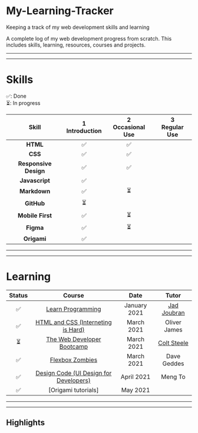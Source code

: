 # My-Learning-Tracker
Keeping a track of my web development skills and learning

A complete log of my web development progress from scratch. This includes skills, learning, resources, courses and projects. 

---
---

# Skills   

✅: Done <br>
⏳: In progress 


|        Skill         |  1<br>Introduction   |  2<br>Occasional Use   |   3<br>Regular Use     |
|:--------------------:| :-------------------:| :---------------------:| :---------------------:|
|     **HTML**         |          ✅          |         ✅              |                        |
|     **CSS**          |          ✅          |         ✅              |
| **Responsive Design**|          ✅          |         ✅ 
|  **Javascript**      |          ✅          |                        
|  **Markdown**        |          ✅          |         ⏳             |
|  **GitHub**          |          ⏳          |
|  **Mobile First**    |          ✅          |         ⏳             |
|  **Figma**           |          ✅          |         ⏳             |   
|  **Origami**         |          ✅          |                        |

---
---

# Learning

|  Status   |  Course                                     | Date         | Tutor         |
|:---------:|:-------------------------------------------:|:------------:|:-------------:|
|   ✅      | [Learn Programming]                         | January 2021   | [Jad Joubran] |
|   ✅      | [HTML and CSS (Interneting is Hard)]         | March 2021    | Oliver James  |
|   ⏳      | [The Web Developer Bootcamp]                 | March 2021    | [Colt Steele] |
|   ✅      | [Flexbox Zombies]                            | March 2021    | Dave Geddes   |
|   ✅      | [Design Code (UI Design for Developers)]     | April 2021    | Meng To       |
|   ✅      | [Origami tutorials]                          | May 2021      |


[//]:# (Reference links to courses)
[Learn Programming]:https://learnprogramming.online/
[HTML and CSS (Interneting is Hard)]: https://www.internetingishard.com/ 
[The Web Developer Bootcamp]: https://www.udemy.com/course/the-web-developer-bootcamp/
[Flexbox Zombies]:  https://flexboxzombies.com/p/flexbox-zombies 
[Design Code (UI Design for Developers)]: https://designcode.io/ui-design


[//]:# (Reference links to tutors)
[Jad Joubran]:https://twitter.com/joubranjad
[Colt Steele]: https://www.udemy.com/user/coltsteele/
[Dave Geddes]: https://twitter.com/geddski?ref_src=twsrc%5Egoogle%7Ctwcamp%5Eserp%7Ctwgr%5Eauthor
[Meng To]: https://twitter.com/MengTo
----
----
## Highlights 



